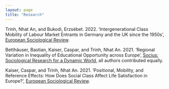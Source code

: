 ```yaml
---
layout: page
title: "Research"
---
```


Trinh, Nhat An, and Bukodi, Erzsébet. 2022. ‘Intergenerational Class Mobility of Labour Market Entrants in Germany and the UK since the 1950s’, [European Sociological Review](https://doi.org/10.1093/esr/jcab028).

Betthäuser, Bastian, Kaiser, Caspar, and Trinh, Nhat An. 2021. ‘Regional Variation in Inequality of Educational Opportunity across Europe’, [Socius: Sociological Research for a Dynamic World](https://doi.org/10.1177/23780231211019890), all authors contributed equally. 

Kaiser, Caspar, and Trinh, Nhat An. 2021. ‘Positional, Mobility, and Reference Effects: How Does Social Class Affect Life Satisfaction in Europe?’, [European Sociological Review](https://doi.org/10.1093/esr/jcaa067).
